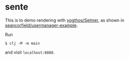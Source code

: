 # sente

This is to demo rendering with [yogthos/Selmer](https://github.com/yogthos/Selmer),
as shown in [seancorfield/usermanager-example](https://github.com/seancorfield/usermanager-example).

Run

    $ clj -M -m main
    
and visit `localhost:8888`.
